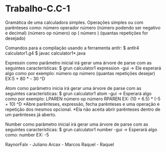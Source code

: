 # Trabalho-C.C-1

Gramática de uma calculadora simples.
Operações simples ou com parênteses como:
   número operador número (número podendo ser negativo e decimal)
   (número op número) op ( número ) (quantas repetições for desejado)

Comandos para a compilação usando a ferramenta antlr:
$ antlr4 calculator1.g4
$ javac calculator1*.java

Expressin como parâmetro inicial irá gerar uma árvore de parse com as seguintes características:
$ grun calculator1 expression -gui
-> Ele esperará algo como por exemplo:
número op número (quantas repetições desejar)
EX:5 + 80 * - 30
^D

Atom como parâmetro inicia irá gerar uma árvore de parse com as seguintes características:
$ grun calculator1 atom -gui
-> Esperará algo como por exemplo:
LPAREN número op número RPAREN
EX: (10 + 6.5) * (-5 + 10)
^D
*Abre parênteses, expressão, fecha parênteses e uma operação e repetição dos mesmos opcional.
*Ela não aceita abrir parênteses dentro de um parênteses já aberto.

Number como parâmetro inicial irá gerar uma árvore de parse com as seguintes características:
$ grun calculator1 number -gui
-> Esperará algo como:
number 
EX: -5


RaynorFalx - Juliano
Arcax - Marcos
Raquel - Raquel 
